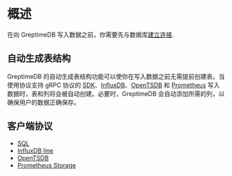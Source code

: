 # 概述

在向 GreptimeDB 写入数据之前，你需要先与数据库[建立连接](../clients/overview.md).

## 自动生成表结构

GreptimeDB 的自动生成表结构功能可以使你在写入数据之前无需提前创建表。当使用协议支持 gRPC 协议的 [SDK]((/user-guide/client-libraries/overview.md))、[InfluxDB](./influxdb-line.md)、[OpenTSDB](./opentsdb.md) 和 [Prometheus](./prometheus.md) 写入数据时，表和列将会被自动创建。必要时，GreptimeDB 会自动添加所需的列，以确保用户的数据正确保存。

## 客户端协议

- [SQL](./sql.md)
- [InfluxDB line](./influxdb-line.md)
- [OpenTSDB](./opentsdb.md)
- [Prometheus Storage](./prometheus.md)
